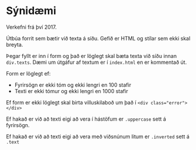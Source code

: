 # Sýnidæmi

Verkefni frá því 2017.

Útbúa forrit sem bætir við texta á síðu. Gefið er HTML og stílar sem ekki skal breyta.

Þegar fyllt er inn í form og það er löglegt skal bæta texta við síðu innan `div.texts`. Dæmi um útgáfur af textum er í `index.html` en er kommentað út.

Form er löglegt ef:

* Fyrirsögn er ekki tóm og ekki lengri en 100 stafir
* Texti er ekki tómur og ekki lengri en 1000 stafir

Ef form er ekki löglegt skal birta villuskilaboð um það í `<div class="error"></div>`

Ef hakað er við að texti eigi að vera í hástöfum er `.uppercase` sett á fyrirsögn.

Ef hakað er við að texti eigi að vera með viðsnúnum litum er `.inverted` sett á `.text`
